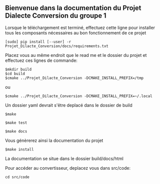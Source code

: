 Bienvenue dans la documentation du Projet Dialecte Conversion du groupe 1
----

Lorsque le téléchargement est terminé, effectuez cette ligne pour installer tous les composants nécessaires au bon fonctionnement de ce projet

```
[sudo] pip install [--user] -r Projet_Dilacte_Conversion/docs/requirements.txt
```

Placez vous au même endroit que le read me et le dossier du projet et effectuez ces lignes de commande:


```
$mkdir build
$cd build
$cmake ../Projet_Dilacte_Conversion -DCMAKE_INSTALL_PREFIX=/tmp
```
ou
```
$cmake ../Projet_Dilacte_Conversion -DCMAKE_INSTALL_PREFIX=~/.local
```
Un dossier yaml devrait s'être deplacé dans le dossier de build

```
$make
```

```
$make test

$make docs
```



Vous génèrerez ainsi la documentation du projet
 
```
$make install
```

La documentation se situe dans le dossier build/docs/html

Pour accéder au convertisseur, deplacez vous dans src/code:

```
cd src/code
```
